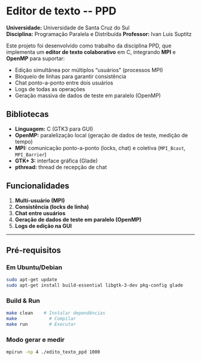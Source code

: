# Editor de texto -- PPD

**Universidade:** Universidade de Santa Cruz do Sul  
**Disciplina:** Programação Paralela e Distribuída 
**Professor:** Ivan Luis Suptitz  

Este projeto foi desenvolvido como trabalho da disciplina PPD, que implementa um **editor de texto colaborativo** em C, integrando **MPI** e **OpenMP** para suportar:

- Edição simultânea por múltiplos “usuários” (processos MPI)  
- Bloqueio de linhas para garantir consistência  
- Chat ponto-a-ponto entre dois usuários  
- Logs de todas as operações  
- Geração massiva de dados de teste em paralelo (OpenMP)  

## Bibliotecas

- **Linguagem:** C (GTK3 para GUI)  
- **OpenMP:** paralelização local (geração de dados de teste, medição de tempo)  
- **MPI:** comunicação ponto-a-ponto (locks, chat) e coletiva (`MPI_Bcast`, `MPI_Barrier`)  
- **GTK+ 3:** interface gráfica (Glade)  
- **pthread:** thread de recepção de chat 

## Funcionalidades

1. **Multi-usuário (MPI)**  
2. **Consistência (locks de linha)**  
3. **Chat entre usuários**  
4. **Geração de dados de teste em paralelo (OpenMP)**  
5. **Logs de edição na GUI**  

---

## Pré-requisitos

### Em Ubuntu/Debian

```bash
sudo apt-get update
sudo apt-get install build-essential libgtk-3-dev pkg-config glade
```

### Build & Run

```bash
make clean    # Instalar dependências
make            # Compilar
make run        # Executar
```

### Modo gerar e medir

```bash
mpirun -np 4 ./edito_texto_ppd 1000
```
